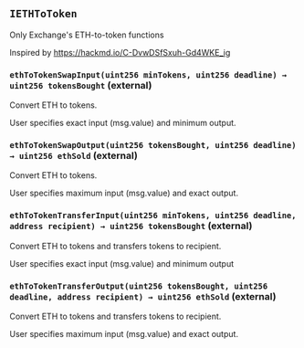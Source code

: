 ## `IETHToToken`

Only Exchange's ETH-to-token functions


Inspired by https://hackmd.io/C-DvwDSfSxuh-Gd4WKE_ig


### `ethToTokenSwapInput(uint256 minTokens, uint256 deadline) → uint256 tokensBought` (external)

Convert ETH to tokens.


User specifies exact input (msg.value) and minimum output.


### `ethToTokenSwapOutput(uint256 tokensBought, uint256 deadline) → uint256 ethSold` (external)

Convert ETH to tokens.


User specifies maximum input (msg.value) and exact output.


### `ethToTokenTransferInput(uint256 minTokens, uint256 deadline, address recipient) → uint256 tokensBought` (external)

Convert ETH to tokens and transfers tokens to recipient.


User specifies exact input (msg.value) and minimum output


### `ethToTokenTransferOutput(uint256 tokensBought, uint256 deadline, address recipient) → uint256 ethSold` (external)

Convert ETH to tokens and transfers tokens to recipient.


User specifies maximum input (msg.value) and exact output.





